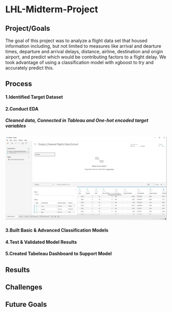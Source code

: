 # LHL-Midterm-Project


## Project/Goals
The goal of this project was to analyze a flight data set that housed information including, but not limited to measures like arrival and dearture times, departure and arrival delays, distance, airline, destination and origin airport, and predict which would be contributing factors to a flight delay. We took advantage of using a classification model with xgboost to try and accurately predict this. 


## Process

#### 1.Identified Target Dataset


#### 2.Conduct EDA
##### Cleaned data, Connected in Tableau and One-hot encoded target variables
<img src="images/Connecting Data.png" alt="Tableau Desktop">

#### 3.Built Basic & Advanced Classification Models


#### 4.Test & Validated Model Results


#### 5.Created Tabeleau Dashboard to Support Model


## Results

## Challenges 



## Future Goals
